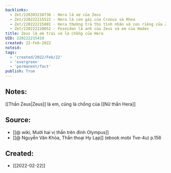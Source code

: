 ```yaml
---
backlinks:
  - Zet/220303210736 - Hera là vợ của Zeus
  - Zet/220222215522 - Hera là con gái của Cronus và Rhea
  - Zet/220222215801 - Hera thường trả thù tình nhân và con riêng của Zeus
  - Zet/220222220052 - Poseidon là anh của Zeus và em của Hades
title: Zeus là em trai và là chồng của Hera
UID: 220222215419
created: 22-Feb-2022
noteid:
tags:
  - 'created/2022/Feb/22'
  - 'evergreen'
  - 'permanent/fact'
publish: True
---
```

## Notes:
[[Thần Zeus|Zeus]] là em, cũng là chồng của [[Nữ thần Hera]]

## Source:
- [[@ wiki, Mười hai vị thần trên đỉnh Olympus]]
- [[@ Nguyễn Văn Khỏa, Thần thoại Hy Lạp]] (ebook mobi Tve-4u) p.156




## Created:
- [[2022-02-22]]

